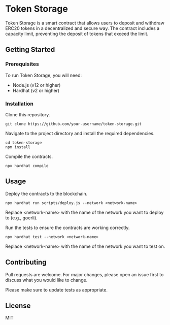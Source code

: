 
<h1>Token Storage</h1>

<p>Token Storage is a smart contract that allows users to deposit and withdraw ERC20 tokens in a decentralized and secure way. The contract includes a capacity limit, preventing the deposit of tokens that exceed the limit.</p>

<h2>Getting Started</h2>

<h3>Prerequisites</h3>

<p>To run Token Storage, you will need:</p>

<ul>
  <li>Node.js (v12 or higher)</li>
  <li>Hardhat (v2 or higher)</li>
</ul>

<h3>Installation</h3>

<p>Clone this repository.</p>

<pre><code>git clone https://github.com/your-username/token-storage.git</code></pre>

<p>Navigate to the project directory and install the required dependencies.</p>

<pre><code>cd token-storage
npm install</code></pre>

<p>Compile the contracts.</p>

<pre><code>npx hardhat compile</code></pre>

<h2>Usage</h2>

<p>Deploy the contracts to the blockchain.</p>

<pre><code>npx hardhat run scripts/deploy.js --network &lt;network-name&gt;</code></pre>

<p>Replace &lt;network-name&gt; with the name of the network you want to deploy to (e.g., goerli).</p>

<p>Run the tests to ensure the contracts are working correctly.</p>

<pre><code>npx hardhat test --network &lt;network-name&gt;</code></pre>

<p>Replace &lt;network-name&gt; with the name of the network you want to test on.</p>

<h2>Contributing</h2>

<p>Pull requests are welcome. For major changes, please open an issue first to discuss what you would like to change.</p>

<p>Please make sure to update tests as appropriate.</p>

<h2>License</h2>

<p>MIT</p>
